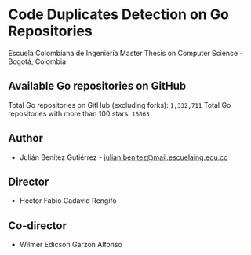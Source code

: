# Code Duplicates Detection on Go Repositories 

Escuela Colombiana de Ingeniería Master Thesis on Computer Science - Bogotá, Colombia

## Available Go repositories on GitHub

Total Go repositories on GitHub (excluding forks): `1,332,711`
Total Go repositories with more than 100 stars: `15863`

## Author

* Julián Benítez Gutiérrez - [julian.benitez@mail.escuelaing.edu.co](mailto:julian.benitez@mail.escuelaing.edu.co)

## Director
* Héctor Fabio Cadavid Rengifo

## Co-director
* Wilmer Edicson Garzón Alfonso

